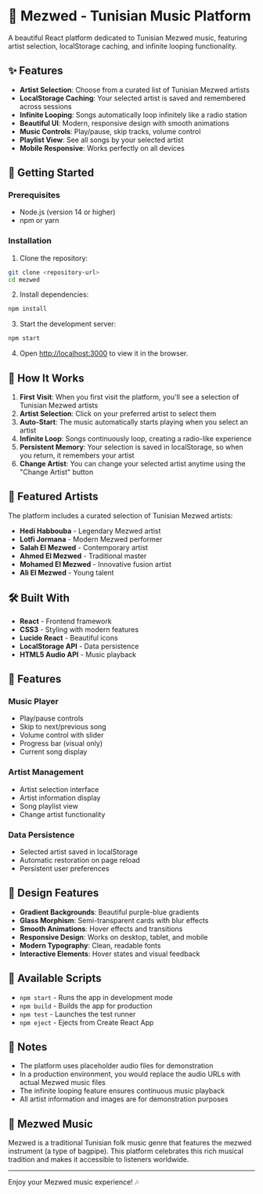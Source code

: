 # 🎵 Mezwed - Tunisian Music Platform

A beautiful React platform dedicated to Tunisian Mezwed music, featuring artist selection, localStorage caching, and infinite looping functionality.

## ✨ Features

- **Artist Selection**: Choose from a curated list of Tunisian Mezwed artists
- **LocalStorage Caching**: Your selected artist is saved and remembered across sessions
- **Infinite Looping**: Songs automatically loop infinitely like a radio station
- **Beautiful UI**: Modern, responsive design with smooth animations
- **Music Controls**: Play/pause, skip tracks, volume control
- **Playlist View**: See all songs by your selected artist
- **Mobile Responsive**: Works perfectly on all devices

## 🚀 Getting Started

### Prerequisites

- Node.js (version 14 or higher)
- npm or yarn

### Installation

1. Clone the repository:
```bash
git clone <repository-url>
cd mezwed
```

2. Install dependencies:
```bash
npm install
```

3. Start the development server:
```bash
npm start
```

4. Open [http://localhost:3000](http://localhost:3000) to view it in the browser.

## 🎯 How It Works

1. **First Visit**: When you first visit the platform, you'll see a selection of Tunisian Mezwed artists
2. **Artist Selection**: Click on your preferred artist to select them
3. **Auto-Start**: The music automatically starts playing when you select an artist
4. **Infinite Loop**: Songs continuously loop, creating a radio-like experience
5. **Persistent Memory**: Your selection is saved in localStorage, so when you return, it remembers your artist
6. **Change Artist**: You can change your selected artist anytime using the "Change Artist" button

## 🎵 Featured Artists

The platform includes a curated selection of Tunisian Mezwed artists:

- **Hedi Habbouba** - Legendary Mezwed artist
- **Lotfi Jormana** - Modern Mezwed performer
- **Salah El Mezwed** - Contemporary artist
- **Ahmed El Mezwed** - Traditional master
- **Mohamed El Mezwed** - Innovative fusion artist
- **Ali El Mezwed** - Young talent

## 🛠️ Built With

- **React** - Frontend framework
- **CSS3** - Styling with modern features
- **Lucide React** - Beautiful icons
- **LocalStorage API** - Data persistence
- **HTML5 Audio API** - Music playback

## 📱 Features

### Music Player
- Play/pause controls
- Skip to next/previous song
- Volume control with slider
- Progress bar (visual only)
- Current song display

### Artist Management
- Artist selection interface
- Artist information display
- Song playlist view
- Change artist functionality

### Data Persistence
- Selected artist saved in localStorage
- Automatic restoration on page reload
- Persistent user preferences

## 🎨 Design Features

- **Gradient Backgrounds**: Beautiful purple-blue gradients
- **Glass Morphism**: Semi-transparent cards with blur effects
- **Smooth Animations**: Hover effects and transitions
- **Responsive Design**: Works on desktop, tablet, and mobile
- **Modern Typography**: Clean, readable fonts
- **Interactive Elements**: Hover states and visual feedback

## 🔧 Available Scripts

- `npm start` - Runs the app in development mode
- `npm build` - Builds the app for production
- `npm test` - Launches the test runner
- `npm eject` - Ejects from Create React App

## 📝 Notes

- The platform uses placeholder audio files for demonstration
- In a production environment, you would replace the audio URLs with actual Mezwed music files
- The infinite looping feature ensures continuous music playback
- All artist information and images are for demonstration purposes

## 🎵 Mezwed Music

Mezwed is a traditional Tunisian folk music genre that features the mezwed instrument (a type of bagpipe). This platform celebrates this rich musical tradition and makes it accessible to listeners worldwide.

---

Enjoy your Mezwed music experience! 🎶
